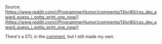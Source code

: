Source: [https://www.reddit.com/r/ProgrammerHumor/comments/13ivr80/css_dev_award_guess_i_gotta_print_one_now/](https://www.reddit.com/r/ProgrammerHumor/comments/13ivr80/css_dev_award_guess_i_gotta_print_one_now/)

There's a STL in the [comment](https://www.reddit.com/r/ProgrammerHumor/comments/13ivr80/comment/jkbyg9v/?utm_source=share&utm_medium=web3x&utm_name=web3xcss&utm_term=1&utm_content=share_button), but I still made my own.

